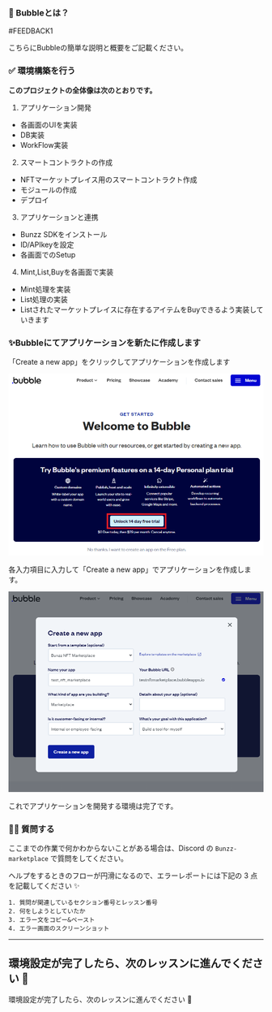 ### 👀 Bubbleとは？

#FEEDBACK1

こちらにBubbleの簡単な説明と概要をご記載ください。

### ✅ 環境構築を行う

**このプロジェクトの全体像は次のとおりです。**

1. アプリケーション開発

- 各画面のUIを実装
- DB実装
- WorkFlow実装

2. スマートコントラクトの作成

- NFTマーケットプレイス用のスマートコントラクト作成
- モジュールの作成
- デプロイ

3. アプリケーションと連携

- Bunzz SDKをインストール
- ID/APIkeyを設定
- 各画面でのSetup

4. Mint,List,Buyを各画面で実装

- Mint処理を実装
- List処理の実装
- Listされたマーケットプレイスに存在するアイテムをBuyできるよう実装していきます



### ✨Bubbleにてアプリケーションを新たに作成します

「Create a new app」をクリックしてアプリケーションを作成します

![](/public/images/99-NFT-MarketPlace/section-1/1_1_1.png)

各入力項目に入力して「Create a new app」でアプリケーションを作成します。

![](/public/images/99-NFT-MarketPlace/section-1/1_1_2.png)

これでアプリケーションを開発する環境は完了です。


### 🙋‍♂️ 質問する

ここまでの作業で何かわからないことがある場合は、Discord の `Bunzz-marketplace` で質問をしてください。

ヘルプをするときのフローが円滑になるので、エラーレポートには下記の 3 点を記載してください ✨

```
1. 質問が関連しているセクション番号とレッスン番号
2. 何をしようとしていたか
3. エラー文をコピー&ペースト
4. エラー画面のスクリーンショット
```

---

環境設定が完了したら、次のレッスンに進んでください 🎉
---

環境設定が完了したら、次のレッスンに進んでください 🎉
